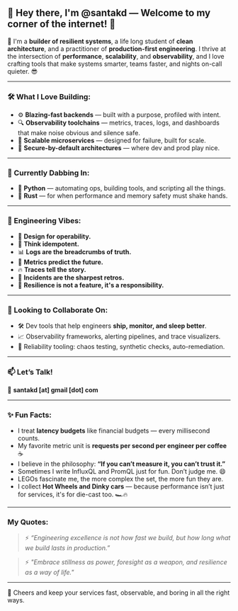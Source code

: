 ## 👋 Hey there, I'm @santakd — Welcome to my corner of the internet! 🚀

🧠 I'm a **builder of resilient systems**, a life long student of **clean architecture**, and a practitioner of **production-first engineering**. I thrive at the intersection of **performance**, **scalability**, and **observability**, and I love crafting tools that make systems smarter, teams faster, and nights on-call quieter. 😎

---

### 🛠️ What I Love Building:
- ⚙️ **Blazing-fast backends** — built with a purpose, profiled with intent.
- 🔍 **Observability toolchains** — metrics, traces, logs, and dashboards that make noise obvious and silence safe.
- 🧱 **Scalable microservices** — designed for failure, built for scale.
- 🔐 **Secure-by-default architectures** — where dev and prod play nice.

---

### 🌱 Currently Dabbing In:
- 🐍 **Python** — automating ops, building tools, and scripting all the things.
- 🦀 **Rust** — for when performance and memory safety must shake hands.
  
---

### 💬 Engineering Vibes:
- 🧭 **Design for operability.**
- 🔁 **Think idempotent.**
- 📊 **Logs are the breadcrumbs of truth.**
- 🧪 **Metrics predict the future.**
- 🔥 **Traces tell the story.**
- 🧯 **Incidents are the sharpest retros.**
- 🤝 **Resilience is not a feature, it's a responsibility.**

---

### 🤝 Looking to Collaborate On:
- 🛠️ Dev tools that help engineers **ship, monitor, and sleep better**.
- 📈 Observability frameworks, alerting pipelines, and trace visualizers.
- 🧰 Reliability tooling: chaos testing, synthetic checks, auto-remediation.

---

### 📫 Let’s Talk!
📧 **santakd [at] gmail [dot] com**

---

### ✨ Fun Facts:
- I treat **latency budgets** like financial budgets — every millisecond counts.
- My favorite metric unit is **requests per second per engineer per coffee** ☕
- I believe in the philosophy: **“If you can’t measure it, you can’t trust it.”**
- Sometimes I write InfluxQL and PromQL just for fun. Don’t judge me. 😄
- LEGOs fascinate me, the more complex the set, the more fun they are.
- I collect **Hot Wheels and Dinky cars** — because performance isn’t just for services, it's for die-cast too. 🏎️🔥

---

### My Quotes:
> ⚡️ *“Engineering excellence is not how fast we build, but how long what we build lasts in production.”*
 
> ⚡️ *"Embrace stillness as power, foresight as a weapon, and resilience as a way of life."*
 
---

🖖 Cheers and keep your services fast, observable, and boring in all the right ways.




